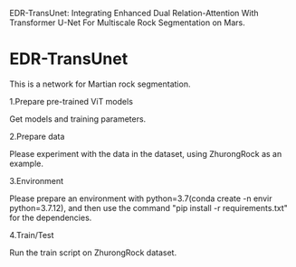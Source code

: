 EDR-TransUnet: Integrating Enhanced Dual Relation-Attention With Transformer U-Net For Multiscale Rock Segmentation on Mars.

# EDR-TransUnet
This is a network for Martian rock segmentation.

1.Prepare pre-trained ViT models

Get models and training parameters.

2.Prepare data

Please experiment with the data in the dataset, using ZhurongRock as an example.

3.Environment

Please prepare an environment with python=3.7(conda create -n envir python=3.7.12), and then use the command "pip install -r requirements.txt" for the dependencies.

4.Train/Test

Run the train script on ZhurongRock dataset. 
